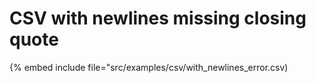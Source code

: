 # CSV with newlines missing closing quote

{% embed include file="src/examples/csv/with_newlines_error.csv)


